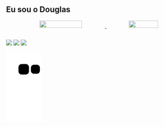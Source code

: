 ## Eu sou o Douglas
<div align="center">
  <a href="https://github.com/douglas-g-o">
  <img height="48%" width="48%" src="https://github-readme-stats.vercel.app/api?username=douglas-g-o&show_icons=true&theme=tokyonight&include_all_commits=true&count_private=true"/>
  <img height="48%" width="40%" src="https://github-readme-stats.vercel.app/api/top-langs/?username=douglas-g-o&layout=compact&langs_count=7&theme=tokyonight"/>
</div>

  
  ##
 
<div> 
  <a href="https://www.instagram.com/douglas6gama/" target="_blank"><img src="https://img.shields.io/badge/-Instagram-%23E4405F?style=for-the-badge&logo=instagram&logoColor=white" target="_blank"></a>
  <a href = "mailto:doug_g.o@hotmail.com"><img src="https://img.shields.io/badge/-hotmail-%23333?style=for-the-badge&logo=gmail&logoColor=white" target="_blank"></a>
  <a href="https://www.linkedin.com/in/douglasgamaoliveira/" target="_blank"><img src="https://img.shields.io/badge/-LinkedIn-%230077B5?style=for-the-badge&logo=linkedin&logoColor=white" target="_blank"></a> 
 
  ![Snake animation](https://github.com/rafaballerini/rafaballerini/blob/output/github-contribution-grid-snake.svg)
 
</div>
